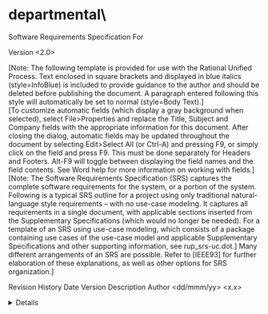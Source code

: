 ﻿# departmental\

<Departmental store >
Software Requirements Specification
For <Subsystem or Feature>


Version <2.0>


[Note: The following template is provided for use with the Rational Unified Process.  Text enclosed in square brackets and displayed in blue italics (style=InfoBlue) is included to provide guidance to the author and should be deleted before publishing the document. A paragraph entered following this style will automatically be set to normal (style=Body Text).]     
[To customize automatic fields (which display a gray background when selected), select File>Properties and replace the Title, Subject and Company fields with the appropriate information for this document.    After closing the dialog, automatic fields may be updated throughout the document by selecting Edit>Select All (or Ctrl-A) and pressing F9, or simply click on the field and press F9.  This must be done separately for Headers and Footers.  Alt-F9 will toggle between displaying the field names and the field contents.  See Word help for more information on working with fields.] 
[Note: The Software Requirements Specification (SRS) captures the complete software requirements for the system, or a portion of the system.  Following is a typical SRS outline for a project using only traditional natural-language style requirements – with no use-case modeling.  It captures all requirements in a single document, with applicable sections inserted from the Supplementary Specifications (which would no longer be needed).  For a template of an SRS using use-case modeling, which consists of a package containing use cases of the use-case model and applicable Supplementary Specifications and other supporting information, see rup_srs-uc.dot.]
Many different arrangements of an SRS are possible.  Refer to [IEEE93] for further elaboration of these explanations, as well as other options for SRS organization.]       

 
Revision History
Date	Version	Description	Author
<dd/mmm/yy>	<x.x>	<details>	<name>
			
			
			

 
Table of Contents
1.	Introduction	1
1.1	Purpose	1
1.2	Scope	1
1.3	Definitions, Acronyms and Abbreviations	1
1.4	References	1
1.5	Overview	1
2.	Overall Description	1
3.	Specific Requirements	1
3.1	Functionality	2
3.1.1	<Functional Requirement One>	2
3.2	Usability	2
3.2.1	<Usability Requirement One>	2
3.3	Reliability	2
3.3.1	<Reliability Requirement One>	2
3.4	Performance	3
3.4.1	<Performance Requirement One>	3
3.5	Supportability	3
3.5.1	<Supportability Requirement One>	3
3.6	Design Constraints	3
3.6.1	<Design Constraint One>	3
3.7	Online User Documentation and Help System Requirements	3
3.8	Purchased Components	3
3.9	Interfaces	3
3.9.1	User Interfaces	3
3.9.2	Hardware Interfaces	3
3.9.3	Software Interfaces	4
3.9.4	Communications Interfaces	4
3.10	Licensing Requirements	4
3.11	Legal, Copyright and Other Notices	4
3.12	Applicable Standards	4
4.	Supporting Information	4
 
Software Requirements Specification 
1.	Introduction
[The introduction of the SRS should provide an overview of the entire SRS. It should include the purpose, scope, definitions, acronyms, abbreviations, references and overview of the SRS.]
1.1	Purpose
[Specify the purpose of this SRS. The SRS should fully describe the external behavior of the application or subsystem identified. It also describes nonfunctional requirements, design constraints and other factors necessary to provide a complete and comprehensive description of the requirements for the software.]
1.2	Scope
[A brief description of the software application that the SRS applies to; the feature or other subsystem grouping; what Use Case model(s) it is associated with, and anything else that is affected or influenced by this document.]
1.3	Definitions, Acronyms and Abbreviations
[This subsection should provide the definitions of all terms, acronyms, and abbreviations required to interpret properly the SRS.  This information may be provided by reference to the project Glossary.]
1.4	References
[This subsection should provide a complete list of all documents referenced elsewhere in the SRS.  Each document should be identified by title, report number (if applicable), date, and publishing organization.  Specify the sources from which the references can be obtained. This information may be provided by reference to an appendix or to another document.]
1.5	Overview
[This subsection should describe what the rest of the SRS contains and explain how the SRS is organized.]
2.	Overall Description
[This section of the SRS should describe the general factors that affect the product and its requirements.  This section does not state specific requirements.  Instead, it provides a background for those requirements, which are defined in detail in section 3, and makes them easier to understand. Include such items as: 
•	product perspective, 
•	product functions,
•	 user characteristics, 
•	constraints, 
•	assumptions and dependencies, and 
•	requirements subsets.]
3.	Specific Requirements 
[This section of the SRS should contain all the software requirements to a level of detail sufficient to enable designers to design a system to satisfy those requirements, and testers to test that the system satisfies those requirements.   When using use-case modeling, these requirements are captured in the use cases and the applicable supplementary specifications.  If use-case modeling is not used, the outline for supplementary specifications may be inserted directly into this section, as shown below.]
3.1	Functionality
[This section describes the functional requirements of the system for those requirements which are expressed in the natural language style. For many applications, this may constitute the bulk of the SRS Package and thought should be given to the organization of this section. This section is typically organized by feature, but alternative organization methods, for example organization by user, or organization by subsystem may also be appropriate.  Functional requirements may include: feature sets, capabilities and security.
Where application development tools (requirements tools, modeling tools, etc) are employed to capture the functionality, this section document will refer to the availability of that data and indicate the location and name of the tool which is used to capture the data.]
3.1.1	<Functional Requirement One>
[The requirement description.]
3.2	Usability 
[This section should include all of those requirements that affect usability. Examples:
•	Specify the required training time for a normal users and power users to become productive at particular operations.
•	Specify measurable task times for typical tasks, or
•	Base usability requirements of the new system on other systems that the users know and like.
•	Specify requirements to conform to common usability standards – e.g., IBM’s CUA standards, or the GUI standards published by Microsoft for Windows 95.]
3.2.1	<Usability Requirement One>
The requirement description.
3.3	Reliability 
[Requirements for reliability of the system should be specified here. Suggestions:
•	Availability – specify % of time available ( xx.xx%), hours of use, maintenance access, degraded mode operations etc.
•	Mean Time Between Failures (MTBF) – this is usually specified in hours, but it could also be specified in terms of days, months, or years.
•	Mean Time To Repair (MTTR) – how long is the system allowed to be out of operation after it has failed?
•	Accuracy – specify precision (resolution) and accuracy (by some known standard) that is required in the systems output.
•	Maximum bugs or defect rate – usually expressed in terms of bugs/KLOC (thousands of lines of code), or bugs per function-point.
•	Bugs or defect rate – categorized in terms of minor, significant, and critical bugs: the requirement(s) must define what is meant by a “critical” bug (e.g., complete loss of data, complete inability to use certain parts of the functionality of the system).]
3.3.1	<Reliability Requirement One>
[The requirement description.]
3.4	Performance
[The performance characteristics of the system should be outlined in this section. Include specific response times. Where applicable, reference related Use Cases by name.
•	Response time for a transaction (average, maximum)
•	Throughput (e.g., transactions per second)
•	Capacity (e.g., the number of customers or transactions the system can accommodate)
•	Degradation modes (what is the acceptable mode of operation when the system has been degraded in some manner)
•	Resource utilization: memory, disk, communications, etc.]
3.4.1	<Performance Requirement One>
[The requirement description.]
3.5	Supportability
[This section indicates any requirements that will enhance the supportability or maintainability of the system being built, including coding standards, naming conventions, class libraries, maintenance access, maintenance utilities.]
3.5.1	<Supportability Requirement One>
[The requirement description.]
3.6	Design Constraints
[This section should indicate any design constraints on the system being built. Design constraints represent design decisions that have been mandated and must be adhered to.  Examples include software languages, software process requirements, prescribed use of developmental tools, architectural and design constraints, purchased components, class libraries, etc.]
3.6.1	<Design Constraint One>
[The requirement description.]
3.7	Online User Documentation and Help System Requirements
[Describes the requirements, if any, for on-line user documentation, help systems, help about notices, etc.]
3.8	Purchased Components
[This section describes any purchased components to be used with the system, any applicable licensing or usage restrictions, and any associated compatibility/interoperability or interface standards.]
3.9	Interfaces
[This section defines the interfaces that must be supported by the application. It should contain adequate specificity, protocols, ports and logical addresses, etc, so that the software can be developed and verified against the interface requirements.]
3.9.1	User Interfaces
[Describe the user interfaces that are to be implemented by the software.]
3.9.2	Hardware Interfaces
[This section defines any hardware interfaces that are to be supported by the software, including logical structure, physical addresses, expected behavior, etc.]
3.9.3	Software Interfaces
[This section describes software interfaces to other components of the software system. These may be purchased components, components reused from another application, or components being developed for subsystems outside of the scope of this SRS, but with which this software application must interact.]
3.9.4	Communications Interfaces
[Describe any communications interfaces to other systems or devices such as local area networks, remote serial devices, etc.]
3.10	Licensing Requirements
[Defines any licensing enforcement requirements or other usage restriction requirements, which are to be exhibited by the software.]
3.11	Legal, Copyright and Other Notices
[This section describes any necessary legal disclaimers, warranties, copyright notices, patent notice, wordmark, trademark, or logo compliance issues for the software.]
3.12	Applicable Standards
[This section describes by reference any applicable standards, (and the specific sections of any such standards that apply to the system being described). For example, this could include legal, quality and regulatory standards, industry standards for usability, interoperability, internationalization, operating system compliance, etc.]
4.	Supporting Information
[The supporting information makes the SRS easier to use.  It includes: a) Table of contents, b) Index, c) Appendices.  These may include use-case storyboards or user-interface prototypes. When appendices are included, the SRS should explicitly state whether or not the appendices are to be considered part of the requirements.]
